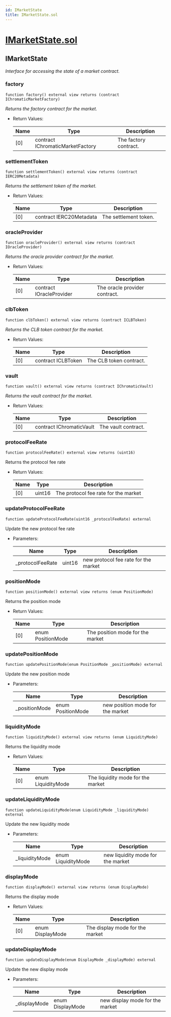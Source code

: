 ```yaml
---
id: IMarketState
title: IMarketState.sol
---
```

# [IMarketState.sol](https://github.com/chromatic-protocol/contracts/tree/main/contracts/core/interfaces/market/IMarketState.sol)

## IMarketState

_Interface for accessing the state of a market contract._

### factory

```solidity
function factory() external view returns (contract IChromaticMarketFactory)
```

_Returns the factory contract for the market._

- Return Values:

  | Name | Type | Description |
  | ---- | ---- | ----------- |
  | [0] | contract IChromaticMarketFactory | The factory contract. |

### settlementToken

```solidity
function settlementToken() external view returns (contract IERC20Metadata)
```

_Returns the settlement token of the market._

- Return Values:

  | Name | Type | Description |
  | ---- | ---- | ----------- |
  | [0] | contract IERC20Metadata | The settlement token. |

### oracleProvider

```solidity
function oracleProvider() external view returns (contract IOracleProvider)
```

_Returns the oracle provider contract for the market._

- Return Values:

  | Name | Type | Description |
  | ---- | ---- | ----------- |
  | [0] | contract IOracleProvider | The oracle provider contract. |

### clbToken

```solidity
function clbToken() external view returns (contract ICLBToken)
```

_Returns the CLB token contract for the market._

- Return Values:

  | Name | Type | Description |
  | ---- | ---- | ----------- |
  | [0] | contract ICLBToken | The CLB token contract. |

### vault

```solidity
function vault() external view returns (contract IChromaticVault)
```

_Returns the vault contract for the market._

- Return Values:

  | Name | Type | Description |
  | ---- | ---- | ----------- |
  | [0] | contract IChromaticVault | The vault contract. |

### protocolFeeRate

```solidity
function protocolFeeRate() external view returns (uint16)
```

Returns the protocol fee rate

- Return Values:

  | Name | Type | Description |
  | ---- | ---- | ----------- |
  | [0] | uint16 | The protocol fee rate for the market |

### updateProtocolFeeRate

```solidity
function updateProtocolFeeRate(uint16 _protocolFeeRate) external
```

Update the new protocol fee rate

- Parameters:

  | Name | Type | Description |
  | ---- | ---- | ----------- |
  | _protocolFeeRate | uint16 | new protocol fee rate for the market |

### positionMode

```solidity
function positionMode() external view returns (enum PositionMode)
```

Returns the position mode

- Return Values:

  | Name | Type | Description |
  | ---- | ---- | ----------- |
  | [0] | enum PositionMode | The position mode for the market |

### updatePositionMode

```solidity
function updatePositionMode(enum PositionMode _positionMode) external
```

Update the new position mode

- Parameters:

  | Name | Type | Description |
  | ---- | ---- | ----------- |
  | _positionMode | enum PositionMode | new position mode for the market |

### liquidityMode

```solidity
function liquidityMode() external view returns (enum LiquidityMode)
```

Returns the liquidity mode

- Return Values:

  | Name | Type | Description |
  | ---- | ---- | ----------- |
  | [0] | enum LiquidityMode | The liquidity mode for the market |

### updateLiquidityMode

```solidity
function updateLiquidityMode(enum LiquidityMode _liquidityMode) external
```

Update the new liquidity mode

- Parameters:

  | Name | Type | Description |
  | ---- | ---- | ----------- |
  | _liquidityMode | enum LiquidityMode | new liquidity mode for the market |

### displayMode

```solidity
function displayMode() external view returns (enum DisplayMode)
```

Returns the display mode

- Return Values:

  | Name | Type | Description |
  | ---- | ---- | ----------- |
  | [0] | enum DisplayMode | The display mode for the market |

### updateDisplayMode

```solidity
function updateDisplayMode(enum DisplayMode _displayMode) external
```

Update the new display mode

- Parameters:

  | Name | Type | Description |
  | ---- | ---- | ----------- |
  | _displayMode | enum DisplayMode | new display mode for the market |

